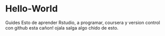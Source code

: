 # Hello-World
Guides 
Esto de aprender Rstudio, a programar, coursera y version control con github esta cañon! ojala salga algo chido de esto.
